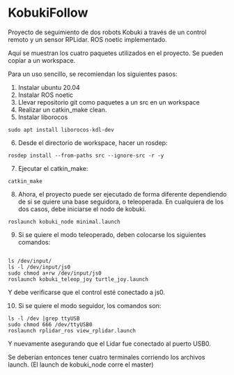 # KobukiFollow
Proyecto de seguimiento de dos robots Kobuki a través de un control remoto y un sensor RPLidar. ROS noetic implementado.

Aquí se muestran los cuatro paquetes utilizados en el proyecto. Se pueden copiar a un workspace. 

Para un uso sencillo, se recomiendan los siguientes pasos:

1. Instalar ubuntu 20.04
2. Instalar ROS noetic
3. Llevar repositorio git como paquetes a un src en un workspace
4. Realizar un catkin_make clean.
5. Instalar liborocos

```
sudo apt install liborocos-kdl-dev

```

6. Desde el directorio de workspace, hacer un rosdep:

```
rosdep install --from-paths src --ignore-src -r -y

```

7. Ejecutar el catkin_make:

```
catkin_make

```

8. Ahora, el proyecto puede ser ejecutado de forma diferente dependiendo de si se quiere una base seguidora, o teleoperada. En cualquiera de los dos casos, debe iniciarse el nodo de kobuki.

```
roslaunch kobuki_node minimal.launch

```

9. Si se quiere el modo teleoperado, deben colocarse los siguientes comandos:


```

ls /dev/input/
ls -l /dev/input/js0
sudo chmod a+rw /dev/input/js0
roslaunch kobuki_teleop_joy turtle_joy.launch

```

Y debe verificarse que el control esté conectado a js0.

10. Si se quiere el modo seguidor, los comandos son:

```
ls -l /dev |grep ttyUSB
sudo chmod 666 /dev/ttyUSB0
roslaunch rplidar_ros view_rplidar.launch

```
Y nuevamente asegurando que el Lidar fue conectado al puerto USB0.


Se deberían entonces tener cuatro terminales corriendo los archivos launch. (El launch de kobuki_node corre el master)

